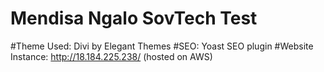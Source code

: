 # Mendisa Ngalo SovTech Test
#Theme Used: Divi by Elegant Themes
#SEO: Yoast SEO plugin
#Website Instance: http://18.184.225.238/ (hosted on AWS)
